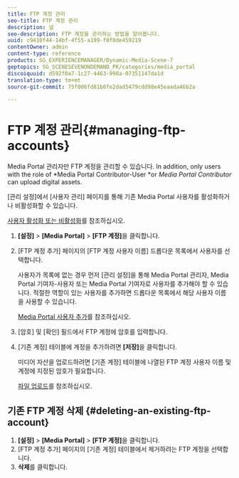 ```yaml
---
title: FTP 계정 관리
seo-title: FTP 계정 관리
description: 널
seo-description: FTP 계정을 관리하는 방법을 알아봅니다.
uuid: c9410f44-14bf-4f55-a199-f0f0de459219
contentOwner: admin
content-type: reference
products: SG_EXPERIENCEMANAGER/Dynamic-Media-Scene-7
geptopics: SG_SCENESEVENONDEMAND_PK/categories/media_portal
discoiquuid: d592f0a7-1c27-4463-998a-07351147da1d
translation-type: tm+mt
source-git-commit: 75f006fd81b0fe2dad5479cdd98e45eaada46b2a

---
```



# FTP 계정 관리{#managing-ftp-accounts}

Media Portal 관리자만 FTP 계정을 관리할 수 있습니다. In addition, only users with the role of *Media Portal Contributor-User *or *Media Portal Contributor* can upload digital assets.

[관리 설정]에서 [사용자 관리] 페이지를 통해 기존 Media Portal 사용자를 활성화하거나 비활성화할 수 있습니다.

[사용자 활성화 또는 비활성화](administration-setup.md#activating_or_deactivating_users)를 참조하십시오.

1. **[설정]** > **[Media Portal]** > **[FTP 계정]**&#x200B;을 클릭합니다.
1. [FTP 계정 추가] 페이지의 [FTP 계정 사용자 이름] 드롭다운 목록에서 사용자를 선택합니다.

   사용자가 목록에 없는 경우 먼저 [관리 설정]을 통해 Media Portal 관리자, Media Portal 기여자-사용자 또는 Media Portal 기여자로 사용자를 추가해야 할 수 있습니다. 적절한 역할이 있는 사용자를 추가하면 드롭다운 목록에서 해당 사용자 이름을 사용할 수 있습니다.

   [Media Portal 사용자 추가](adding-media-portal-users.md#adding_a_media_portal_user)를 참조하십시오.

1. [암호] 및 [확인] 필드에서 FTP 계정에 암호를 입력합니다.
1. [기존 계정] 테이블에 계정을 추가하려면 **[저장]**&#x200B;을 클릭합니다.

   미디어 자산을 업로드하려면 [기존 계정] 테이블에 나열된 FTP 계정 사용자 이름 및 계정에 지정된 암호가 필요합니다.

   [파일 업로드](uploading-files.md#uploading_files)를 참조하십시오.

## 기존 FTP 계정 삭제 {#deleting-an-existing-ftp-account}

1. **[설정]** > **[Media Portal]** > **[FTP 계정]**&#x200B;을 클릭합니다.
1. [FTP 계정 추가] 페이지의 [기존 계정] 테이블에서 제거하려는 FTP 계정을 선택합니다.
1. **삭제**&#x200B;를 클릭합니다.

